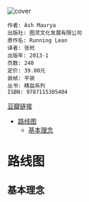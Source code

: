 ![cover](https://img9.doubanio.com/view/subject/s/public/s24610736.jpg)

    作者: Ash Maurya
    出版社: 图灵文化发展有限公司
    原作名: Running Lean
    译者: 张玳
    出版年: 2013-1
    页数: 240
    定价: 39.00元
    装帧: 平装
    丛书: 精益系列
    ISBN: 9787115305404

[豆瓣链接](https://book.douban.com/subject/20505765/)

- [路线图](#路线图)
  - [基本理念](#基本理念)

# 路线图
## 基本理念



















